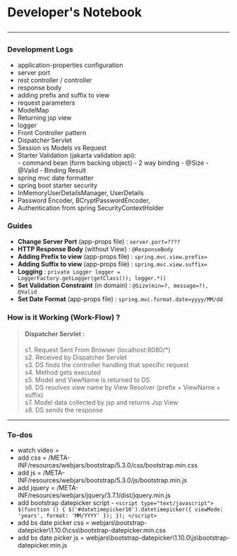 # Developer's Notebook <hr>

### Development Logs

* application-properties configuration
* server port
* rest controller / controller
* response body
* adding prefix and suffix to view
* request parameters
* ModelMap
* Returning jsp view
* logger
* Front Controller pattern
* Dispatcher Servlet
* Session vs Models vs Request
* Starter Validation (jakarta validation api):  
        - command bean (form backing object)
        - 2 way binding
        - @Size
        - @Valid
        - Binding Result
* spring mvc date formatter
* spring boot starter security
* InMemoryUserDetailsManager, UserDetails
* Password Encoder, BCryptPasswordEncoder, 
* Authentication from spring SecurityContextHolder

### Guides
* **Change Server Port** (app-props file) : ```server.port=????```
* **HTTP Response Body** (without View) : ```@ResponseBody```
* **Adding Prefix to view** (app-props file) : ```spring.mvc.view.prefix=```
* **Adding Suffix to view** (app-props file) : ```spring.mvc.view.suffix=```
* **Logging** : ```private Logger logger = LoggerFactory.getLogger(getClass()); logger.*()```
* **Set Validation Constraint** (in domain) : ```@Size(min=?, message=?), @Valid```
* **Set Date Format** (app-props file) : ```spring.mvc.format.date=yyyy/MM/dd```

### How is it Working (Work-Flow) ?

> #### **Dispatcher Servlet** :  
> s1. Request Sent From Browser (localhost:8080/*)\
> s2. Received by Dispatcher Servlet  
> s3. DS finds the controller handling that specific request  
> s4. Method gets executed  
> s5. Model and ViewName is returned to DS  
> s6. DS resolves view name by View Resolver (prefix + ViewName + suffix)  
> s7. Model data collected by jsp and returns Jsp View  
> s8. DS sends the response   
<hr>

### To-dos
* watch video = 
* add css = /META-INF/resources/webjars/bootstrap/5.3.0/css/bootstrap.min.css
* add js = /META-INF/resources/webjars/bootstrap/5.3.0/js/bootstrap.min.js
* add jquery = /META-INF/resources/webjars/jquery/3.7.1/dist/jquery.min.js
* add bootstrap datepicker script - ```<script type="text/javascript">
  $(function () {
  $('#datetimepicker10').datetimepicker({
  viewMode: 'years',
  format: 'MM/YYYY'
  });
  });
  </script>```
* add bs date picker css = webjars\bootstrap-datepicker\1.10.0\css\bootstrap-datepicker.min.css
* add bs date picker js = webjars\bootstrap-datepicker\1.10.0\js\bootstrap-datepicker.min.js